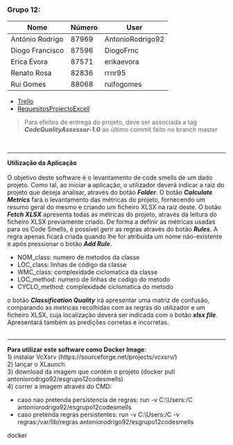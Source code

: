 ### Grupo 12:
Nome|Número|User
----|------|----
António Rodrigo|87969|AntonioRodrigo92
Diogo Francisco|87596|DiogoFrnc
Erica Évora|87571|erikaevora
Renato Rosa|82836|rrnr95
Rui Gomes|88068|ruifogomes

- [Trello](https://trello.com/dozeteam/home)
- [RequesitosProjectoExcell](https://iscteiul365-my.sharepoint.com/:x:/g/personal/djfos_iscte-iul_pt/ESxIaj1pGdpFnroG__hC9-8BSt-nE5ro8rR9yStfFjqYfQ?e=fvxZNN)

> Para efeitos de entrega do projeto, deve ser associada a tag **_CodeQualityAssessor-1.0_** ao último commit feito no
branch master

<br>
<hr>
<strong>Utilização da Aplicação</strong>
<br>
<br>
O objetivo deste software é o levantamento de code smells de um dado projeto. Como tal, ao iniciar a aplicação, o utilizador deverá indicar a raiz do projeto que deseja analisar, através do botão <strong><i>Folder</i></strong>. O botão <strong><i>Calculate Metrics</i></strong> fará o levantamento das métricas do projeto, fornecendo um resumo geral do mesmo e criando um ficheiro XLSX na raiz deste. O botão <strong><i>Fetch XLSX</i></strong> apresenta todas as métricas do projeto, através da leitura do ficheiro XLSX previamente criado. 
De forma a definir as métricas usadas para os Code Smells, é possível gerir as regras através do botão <strong><i>Rules</i></strong>. A regra apenas ficará criada quando lhe for atribuida um nome não-existente e após pressionar o botão <strong><i>Add Rule</i></strong>.
<ul>
  <li>NOM_class: numero de metodos da classe</li>
  <li>LOC_class: linhas de código da classe</li>
  <li>WMC_class: complexidade ciclomatica da classe</li>
  <li>LOC_method: numero de linhas de codigo do metodo</li>
  <li>CYCLO_method: complexidade ciclomatica do metodo</li>
</ul>
o botão <strong><i>Classification Quality</i></strong> irá apresentar uma matriz de confusão, comparando as metricas recolhidas com as regras do utilizador e um ficheiro XLSX, cuja localização deverá ser indicada com o botão <strong><i>xlsx file</i></strong>. Apresentará também as predições corretas e incorretas.
<br>

<br>
<hr>
<strong>Para utilizar este software como Docker Image</strong>:<br>
  1) instalar VcXsrv (https://sourceforge.net/projects/vcxsrv/)<br>
  2) lançar o XLaunch<br>
  3) download da imagem que contém o projeto (docker pull antoniorodrigo92/esgrupo12codesmells)<br>
  4) correr a imagem através do CMD: 
  <ul>
  <li> caso nao pretenda persistencia de regras: run -v C:\Users:/C antoniorodrigo92/esgrupo12codesmells </li>
  <li> caso pretenda regras persistentes: run -v C:\Users:/C -v regras:/var/lib/regras antoniorodrigo92/esgrupo12codesmells </li>
  </ul>docker 
  <br>

